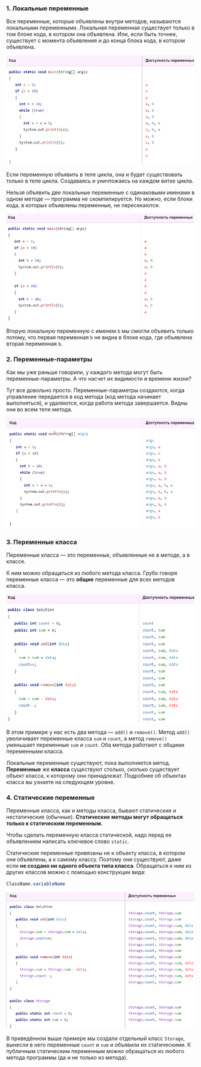 ### 1. Локальные переменные 

Все переменные, которые объявлены внутри методов, называются локальными переменными. Локальная переменная существует только в том блоке кода, в котором она объявлена. Или, если быть точнее, существует с момента объявления и до конца блока кода, в котором объявлена.

![Pasted image 20230402142821.png](..%2Fimg%2Flevel7%2FPasted%20image%2020230402142821.png)

Если переменную объявить в теле цикла, она и будет существовать только в теле цикла. Создаваясь и уничтожаясь на каждом витке цикла.

Нельзя объявить две локальные переменные с одинаковыми именами в одном методе — программа не скомпилируется. Но можно, если блоки кода, в которых объявлены переменные, не пересекаются.

![Pasted image 20230402142908.png](..%2Fimg%2Flevel7%2FPasted%20image%2020230402142908.png)

Вторую локальную переменную с именем `b` мы смогли объявить только потому, что первая переменная `b` не видна в блоке кода, где объявлена вторая переменная `b`.


### 2. Переменные-параметры 

Как мы уже раньше говорили, у каждого метода могут быть переменные-параметры. А что насчет их видимости и времени жизни?

Тут все довольно просто. Переменные-параметры создаются, когда управление передается в код метода (код метода начинает выполняться), и удаляются, когда работа метода завершается. Видны они во всем теле метода.

![Pasted image 20230402143323.png](..%2Fimg%2Flevel7%2FPasted%20image%2020230402143323.png)

### 3. Переменные класса 

Переменные класса — это переменные, объявленные не в методе, а в классе.

К ним можно обращаться из любого метода класса. Грубо говоря переменные класса — это **общие** переменные для всех методов класса.

![Pasted image 20230402143622.png](..%2Fimg%2Flevel7%2FPasted%20image%2020230402143622.png)

В этом примере у нас есть два метода — `add()` и `remove()`. Метод `add()` увеличивает переменные класса `sum` и `count`, а метод `remove()` уменьшает переменные `sum` и `count`. Оба метода работают с общими переменными класса.

Локальные переменные существуют, пока выполняется метод. **Переменные** же **класса** существуют столько, сколько существует объект класса, к которому они принадлежат. Подробнее об объектах класса вы узнаете на следующем уровне.


### 4. Статические переменные 

Переменные класса, как и методы класса, бывают статические и нестатические (обычные). **Статические методы могут обращаться только к статическим переменным.**

Чтобы сделать переменную класса статической, надо перед ее объявлением написать ключевое слово `static`.

Статические переменные привязаны не к объекту класса, в котором они объявлены, а к самому классу. Поэтому они существуют, даже если **не создано ни одного объекта типа класса**. Обращаться к ним из других классов можно с помощью конструкции вида:

```java
ClassName.variableName
```
![Pasted image 20230402144254.png](..%2Fimg%2Flevel7%2FPasted%20image%2020230402144254.png)

В приведённом выше примере мы создали отдельный класс `Storage`, вынесли в него переменные `count` и `sum` и объявили их статическими. К публичным статическим переменным можно обращаться из любого метода программы (да и не только из метода).